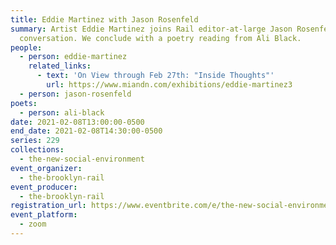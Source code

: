 ```yaml
---
title: Eddie Martinez with Jason Rosenfeld
summary: Artist Eddie Martinez joins Rail editor-at-large Jason Rosenfeld for a
  conversation. We conclude with a poetry reading from Ali Black.
people:
  - person: eddie-martinez
    related_links:
      - text: 'On View through Feb 27th: "Inside Thoughts"'
        url: https://www.miandn.com/exhibitions/eddie-martinez3
  - person: jason-rosenfeld
poets:
  - person: ali-black
date: 2021-02-08T13:00:00-0500
end_date: 2021-02-08T14:30:00-0500
series: 229
collections:
  - the-new-social-environment
event_organizer:
  - the-brooklyn-rail
event_producer:
  - the-brooklyn-rail
registration_url: https://www.eventbrite.com/e/the-new-social-environment-229-eddie-martinez-tickets-139961260899
event_platform:
  - zoom
---
```

